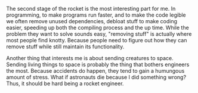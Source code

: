 The second stage of the rocket is the most interesting part for me. In programming, to make
programs run faster, and to make the code legible we often remove unused dependencies, debloat stuff to make coding
easier, speeding up both the compiling
process and the up time. While the problem they want to solve sounds easy, "removing
stuff" is actually where most people find knotty. Because people need to figure out how they can
remove stuff while still maintain its functionality.

Another thing that interests me is about sending creatures to space. Sending living things to space
is probably the thing that bothers engineers the most. Because accidents do happen, they tend to
gain a humungous amount of stress. What if astronauts die because I did something wrong? Thus,
     it should be hard being a rocket engineer.
